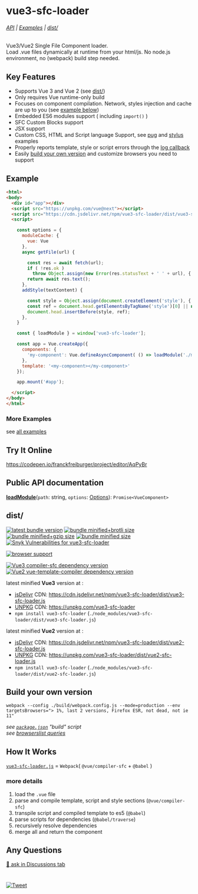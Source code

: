 # vue3-sfc-loader

###### [API](docs/api/README.md#loadmodule) | [Examples](docs/examples.md) | [dist/](#dist)

Vue3/Vue2 Single File Component loader.  
Load .vue files dynamically at runtime from your html/js. No node.js environment, no (webpack) build step needed.  


## Key Features

 * Supports Vue 3 and Vue 2 (see [dist/](#dist))
 * Only requires Vue runtime-only build
 * Focuses on component compilation. Network, styles injection and cache are up to you (see [example below](#example))
 * Embedded ES6 modules support ( including `import()` )
 * SFC Custom Blocks support
 * JSX support
 * Custom CSS, HTML and Script language Support, see [pug](docs/examples.md#using-another-template-language-pug) and [stylus](docs/examples.md#using-another-style-language-stylus) examples
 * Properly reports template, style or script errors through the [log callback](docs/api/interfaces/options.md#log)
 * Easily [build your own version](#build-your-own-version) and customize browsers you need to support


## Example

```html
<html>
<body>
  <div id="app"></div>
  <script src="https://unpkg.com/vue@next"></script>
  <script src="https://cdn.jsdelivr.net/npm/vue3-sfc-loader/dist/vue3-sfc-loader.js"></script>
  <script>

    const options = {
      moduleCache: {
        vue: Vue
      },
      async getFile(url) {

        const res = await fetch(url);
        if ( !res.ok )
          throw Object.assign(new Error(res.statusText + ' ' + url), { res });
        return await res.text();
      },
      addStyle(textContent) {

        const style = Object.assign(document.createElement('style'), { textContent });
        const ref = document.head.getElementsByTagName('style')[0] || null;
        document.head.insertBefore(style, ref);
      },
    }

    const { loadModule } = window['vue3-sfc-loader'];

    const app = Vue.createApp({
      components: {
        'my-component': Vue.defineAsyncComponent( () => loadModule('./myComponent.vue', options) )
      },
      template: '<my-component></my-component>'
    });

    app.mount('#app');

  </script>
</body>
</html>
```

### More Examples

  see [all examples](docs/examples.md)


## Try It Online

  https://codepen.io/franckfreiburger/project/editor/AqPyBr


## Public API documentation

  **[loadModule](docs/api/README.md#loadmodule)**(`path`: string, `options`: [Options](docs/api/interfaces/options.md)): `Promise<VueComponent>`


## dist/

  [![latest bundle version](https://img.shields.io/npm/v/vue3-sfc-loader?label=latest%20version)](https://github.com/FranckFreiburger/vue3-sfc-loader/blob/main/CHANGELOG.md)
  [<!--update-min-br-size-->![bundle minified+brotli size](https://img.shields.io/badge/min%2Bbr-284kB-blue)<!--/update-min-br-size-->](#dist)
  [<!--update-min-gz-size-->![bundle minified+gzip size](https://img.shields.io/badge/min%2Bgz-359kB-blue)<!--/update-min-gz-size-->](#dist)
  [<!--update-min-size-->![bundle minified size](https://img.shields.io/badge/min-1395kB-blue)<!--/update-min-size-->](#dist)
  [![Snyk Vulnerabilities for vue3-sfc-loader](https://img.shields.io/snyk/vulnerabilities/github/FranckFreiburger/vue3-sfc-loader)](https://snyk.io/vuln/npm:vue3-sfc-loader)
  
  [![browser support](https://img.shields.io/github/package-json/browserslist/FranckFreiburger/vue3-sfc-loader)](https://github.com/browserslist/browserslist#query-composition)
  
  [![Vue3 compiler-sfc dependency version](https://img.shields.io/github/package-json/dependency-version/FranckFreiburger/vue3-sfc-loader/@vue/compiler-sfc?label=embeds%20Vue3%20%40vue%2Fcompiler-sfc)](https://github.com/vuejs/vue-next/tree/master/packages/compiler-sfc)
  [![Vue2 vue-template-compiler dependency version](https://img.shields.io/github/package-json/dependency-version/FranckFreiburger/vue3-sfc-loader/vue-template-compiler?label=embeds%20Vue2%20vue-template-compiler)](https://github.com/vuejs/vue-next/tree/master/packages/compiler-sfc)

  latest minified **Vue3** version at :
  - [jsDelivr](https://www.jsdelivr.com/package/npm/vue3-sfc-loader?path=dist) CDN: https://cdn.jsdelivr.net/npm/vue3-sfc-loader/dist/vue3-sfc-loader.js
  - [UNPKG](https://unpkg.com/browse/vue3-sfc-loader/dist/) CDN: https://unpkg.com/vue3-sfc-loader
  - `npm install vue3-sfc-loader` (`./node_modules/vue3-sfc-loader/dist/vue3-sfc-loader.js`)

  latest minified **Vue2** version at :
  - [jsDelivr](https://www.jsdelivr.com/package/npm/vue3-sfc-loader?path=dist) CDN: https://cdn.jsdelivr.net/npm/vue3-sfc-loader/dist/vue2-sfc-loader.js
  - [UNPKG](https://unpkg.com/browse/vue3-sfc-loader/dist/) CDN: https://unpkg.com/vue3-sfc-loader/dist/vue2-sfc-loader.js
  - `npm install vue3-sfc-loader` (`./node_modules/vue3-sfc-loader/dist/vue2-sfc-loader.js`)



## Build your own version

  `webpack --config ./build/webpack.config.js --mode=production --env targetsBrowsers="> 1%, last 2 versions, Firefox ESR, not dead, not ie 11"`

  _see [`package.json`](https://github.com/FranckFreiburger/vue3-sfc-loader/blob/main/package.json) "build" script_  
  _see [browserslist queries](https://github.com/browserslist/browserslist#queries)_  


## How It Works

  [`vue3-sfc-loader.js`](https://unpkg.com/vue3-sfc-loader/dist/vue3-sfc-loader.report.html) = `Webpack`( `@vue/compiler-sfc` + `@babel` )


### more details

  1. load the `.vue` file
  1. parse and compile template, script and style sections (`@vue/compiler-sfc`)
  1. transpile script and compiled template to es5 (`@babel`)
  1. parse scripts for dependencies (`@babel/traverse`)
  1. recursively resolve dependencies
  1. merge all and return the component


## Any Questions

  <!--  ask here: https://stackoverflow.com/questions/ask?tags=vue3-sfc-loader (see [previous questions](https://stackoverflow.com/questions/tagged/vue3-sfc-loader)) -->
  [:speech_balloon: ask in Discussions tab](https://github.com/FranckFreiburger/vue3-sfc-loader/discussions?discussions_q=category%3AQ%26A)


#

[![Tweet](https://img.shields.io/twitter/url/http/shields.io.svg?style=social)](https://twitter.com/intent/tweet?text=Load%20.vue%20files%20dynamically%20from%20your%20html%2Fjs%20without%20any%20build%20step%20!&url=https://github.com/FranckFreiburger/vue3-sfc-loader&via=F_Freiburger&hashtags=vue,vue3,developers)


<!---

const Fs = require('fs');
const Path = require('path');

const { blockList, replaceBlock } = require('./evalHtmlCommentsTools.js');

function fileSize(filename) {

  return Fs.statSync(Path.join(__dirname, filename)).size;
}

const version = process.argv[3];

let result = ctx.wholeContent;

result = replaceBlock(result, 'update-min-br-size', content => content.replace(/-(.*?)-/, '-' + Math.floor(fileSize('../dist/vue3-sfc-loader.js.br')/1024) + 'kB' + '-'));
result = replaceBlock(result, 'update-min-gz-size', content => content.replace(/-(.*?)-/, '-' + Math.floor(fileSize('../dist/vue3-sfc-loader.js.gz')/1024) + 'kB' + '-'));
result = replaceBlock(result, 'update-min-size', content => content.replace(/-(.*?)-/, '-' + Math.floor(fileSize('../dist/vue3-sfc-loader.js')/1024) + 'kB' + '-'));

result;

--->
